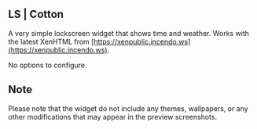 LS | Cotton
-----------------------------------

A very simple lockscreen widget that shows time and weather. Works with the latest XenHTML from [https://xenpublic.incendo.ws](https://xenpublic.incendo.ws).

No options to configure.


Note
----

Please note that the widget do not include any themes, wallpapers, or any other modifications that may appear in the preview screenshots.
